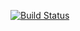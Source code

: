 [![Build Status](https://app.travis-ci.com/OmphileMokakale/GuessTest.svg?branch=main)](https://app.travis-ci.com/OmphileMokakale/GuessTest)
